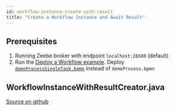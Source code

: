```yaml
---
id: workflow-instance-create-with-result
title: "Create a Workflow Instance and Await Result"
---
```



## Prerequisites

1. Running Zeebe broker with endpoint `localhost:26500` (default)
1. Run the [Deploy a Workflow example](workflow-deploy.md). Deploy [`demoProcessSingleTask.bpmn`](https://github.com/zeebe-io/zeebe/tree/{{commit}}/samples/src/main/resources/demoProcessSingleTask.bpmn) instead of `demoProcess.bpmn`

## WorkflowInstanceWithResultCreator.java

[Source on github](https://github.com/zeebe-io/zeebe/tree/{{commit}}/samples/src/main/java/io/zeebe/example/workflow/WorkflowInstanceWithResultCreator.java)

<!--
```java
{{#include ../../../../samples/src/main/java/io/zeebe/example/workflow/WorkflowInstanceWithResultCreator.java}}
```
-->
